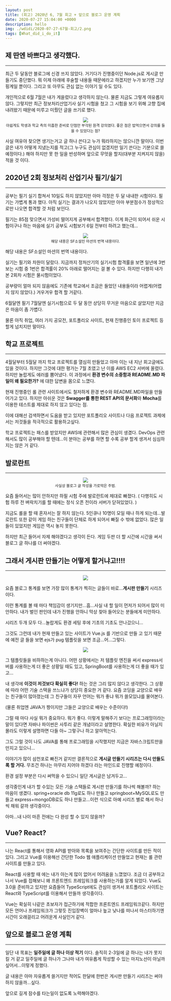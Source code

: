 ```yaml
---
layout: post
title: (회고) 2020년 6, 7월 회고 + 앞으로 블로그 운영 계획
date: 2020-07-27 15:04:00 +0000
description: hello
img: ./wdidi/2020-07-27-67월-회고/2.png
tags: [What_did_i_do_it]
---
```


## 제 딴엔 바쁘다고 생각했다.

---

최근 두 달동안 블로그에 신경 쓰지 않았다. 거기다가 진행중이던 Node.js로 게시글 만들기도 중단했다. 뭐 이제 아래에 후술할 내용들 때문에라고 하겠지만 누가 보기엔 그냥 핑계일 뿐이다. 그리고 또 아무도 관심 없는 이야기 일 수도 있다.

개인적으로 6월 7월은 내가 게을렀다고 생각하지 않는다. 물론 지금도 그렇게 여유롭지 않다. 그렇지만 최근 정보처리산업기사 실기 시험을 쳤고 그 시험을 보기 위해 고향 집에 내려왔기 때문에 미루고 미뤘던 글을 쓰기로 했다.

<center><img src="/assets/img/wdidi/2020-07-27-67월-회고/1.png"></center>
<center><small>아쉽게도 학생과 학교 측의 미흡한 준비로 단점만 부각된 원격 강의였다. 좋은 점은 밥먹으면서 강의를 들을 수 있었다는 점?</small></center>

사실 여유야 찾으면 생기는거고 글 하나 쓴다고 누가 뭐라하지는 않으니깐 말이다. 이번 글은 내가 어떻게 지냈는지를 적고(그 누구도 관심이 없겠지만 일기 쓴다는 기분으로 쓸 예정이다.) 해야 하지만 못 한 일을 반성하며 앞으로 무엇을 할지(대부분 지켜지지 않을) 적을 것 이다.

## 2020년 2회 정보처리 산업기사 필기/실기

---

공부는 필기 실기 합쳐서 10일도 하지 않았지만 아마 걱정은 두 달 내내한 시험이다. 필기는 가볍게 통과 했다. 아직 실기는 결과가 나오지 않았지만 아마 부분점수가 정상적으로만 나오면 합격할 것 처럼 보인다.

필기는 85점 맞으면서 가성비 떨어지게 공부해서 합격했다. 이게 화근이 되어서 쉬운 시험이구나 하는 마음에 실기 공부도 시험보기 6일 전부터 하려고 했는데...

<center><img src="/assets/img/wdidi/2020-07-27-67월-회고/2.png"></center>
<center><small>해당 내용은 SF소설인 마션의 번역 내용이다.</small></center>

해당 내용은 SF소설인 마션의 번역 내용이다.

실기는 필기와 차원이 달랐다. 지금까지 정처산기의 실기시험 합격률을 보면 일년에 3번 보는 시험 중 1번은 합격률이 20% 아래로 떨어지는 걸 볼 수 있다. 하지만 다행히 내가 본 2회차 시험은 물시험이었다.

공부량이 얼마 되지 않음에도 기존에 학교에서 조금은 들었던 내용들이라 어렵게(어렵지 않지 않았다.) 겨우겨우 합격 할 거같다.

6월달엔 필기 7월달엔 실기시험으로 두 달 동안 상당히 무거운 마음으로 살았지만 지금은 마음이 좀 가볍다.

물론 아직 취업, 여러 가지 공모전, 포트폴리오 사이트, 현재 진행중인 토이 프로젝트 등 할게 넘치지만 말이다.

## 학교 프로젝트

---

4월달부터 5월달 까지 학교 프로젝트를 열심히 만들었고 아마 이는 내 지난 회고글에도 있을 것이다. 하지만 그것에 대한 평가는 7월 초였고 난 이를 AWS EC2 서버에 올렸다. 하지만 놀랍게도 에러를 뿜어냈다. 이 과정에서 **환경 변수의 소중함과 README.MD 파일이 왜 필요한가?** 에 대한 답변을 몸으로 느꼈다.

현재 진행중인 롤 관련 사이트에서도 철저하게 환경 변수와 README.MD파일을 만들어가고 있다. 하지만 아쉬운 것은 **Swagger를 통한 REST API의 문서화**와 **Mocha**를 이용한 테스트를 제대로 하지 않고 있다는 점.

이에 대해선 검색하면서 도움을 받고 있지만 포트폴리오 사이트나 다음 프로젝트 과제에서는 저것들을 적극적으로 활용하고싶다.

학교 프로젝트는 패스를 받았지만 AWS에 관련해서 많은 관심이 생겼다. DevOps 관련해서도 많이 공부해야 할 텐데...이 분야는 공부를 하면 할 수록 공부 할게 생겨서 심심하지는 않은 거 같다.

## 발로란트

---

<center><img src="/assets/img/wdidi/2020-07-27-67월-회고/3.png"></center>
<center><small>사실상 블로그 글 작성을 가로막은 주범.</small></center>

요즘 들어서는 많이 안하지만 하필 시험 주에 발로란트에 제대로 빠졌다. ( 다행히도 시험 하루 전 벼락치기를 할 때에는 정식 오픈 전이라 서버가 닫혀있었다. )

지금도 롤을 할 때 혼자서는 잘 하지 않는다. 5인큐나 10명이 모일 때나 하게 되는데...발로란트 또한 같이 게임 하는 친구들이 단체로 하게 되어서 빠질 수 밖에 없었다. 많은 일들이 있었지만 게임은 역시 놓지 못한다.

하지만 최근 들어서 자제 해야겠다고 생각이 든다. 게임 두판 더 할 시간에 시간을 써서 블로그 글 하나를 더 써야겠다.

<center>
<ins class="kakao_ad_area" style="display:none; margin-top: 15px;" 
 data-ad-unit    = "DAN-1iykkck0nlqnp" 
 data-ad-width   = "250" 
 data-ad-height  = "250"></ins> 
<script type="text/javascript" src="//t1.daumcdn.net/kas/static/ba.min.js" async></script>
</center>

## 그래서 게시판 만들기는 어떻게 할거냐고!!!!

---

<center><img src="/assets/img/wdidi/2020-07-27-67월-회고/4.png"></center>

요즘 블로그 통계를 보면 가장 많이 통계가 찍히는 글들이 바로...**게시판 만들기** 시리즈 이다.

이런 통계를 볼 때 마다 책임감이 생기지만...흠...사실 내 할 일이 먼저가 되어서 많이 미안하다. 내가 벌인 판인데 내가 진행을 안하니 막상 찾아 들어오는 분들에게 미안하다.

시리즈 두개 모두 다...놀랍게도 환경 세팅 후에 기초의 기초도 안나갔으니...

그것도 그런데 내가 현재 만들고 있는 사이트가 Vue.js 를 기반으로 만들 고 있기 때문에 예전 글 들을 보면 ejs가 pug 템플릿을 보면 조금...어...그렇다.

<center><img src="/assets/img/wdidi/2020-07-27-67월-회고/5.png"></center>

그 템플릿들을 비하하는게 아니다. 어떤 상황에서는 저 템플릿 엔진을 써서 express서버를 사용하는게 더 좋은 상황일 때도 있고, SpringBoot를 사용하는게 더 좋을 때가 있고...

내 생각에 **이것이 저것보다 확실히 좋다!** 하는 것은 그리 많지 않다고 생각한다. 그 상황에 따라 어떤 기술 스택을 쓰느냐가 상당히 중요한 거 같다. 요즘 코딩을 교양으로 배우는 친구들이 많아졌는데 그 친구들이 자꾸 언어는 뭐가 좋냐 뭐가 쓸모있냐를 물어본다.

(물론 취업엔 JAVA가 짱이지만 그들은 교양으로 배우는 수준이다!)

그럴 때 마다 사실 뭐가 중요하다. 뭐가 좋다. 이렇게 말해주기 보다는 프로그래밍이라는 말이 있다면 자바나 파이썬은 사투리 같은 개념이라고 설명한다. 확실한 비유가 아닐지 몰라도 이렇게 설명하면 다들 아~ 그렇구나 하고 알아먹는다.

그도 그럴 것이 나도 JAVA를 통해 프로그래밍을 시작했지만 지금은 자바스크립트만을 만지고 있으니...

이야기가 많이 삼천포로 빠진거 같지만 결론적으로 **게시글 만들기 시리즈는 다시 만들도록 할 거다.** 무조건 하나는 마무리 지어야 하겠다 라는 마인드로 진행할 예정이다.

환경 설정 부분은 다시 써먹을 수 있으니 일단 게시글은 남겨두고...

생각중인게 내가 할 수있는 모든 기술 스택들로 게시판 만들기를 하나씩 해볼까? 하는 마음이 생겼다. spring+oracle db 11g로도 하나 만들고 springboot+MySQL로도 만들고 express+mongoDB로도 하나 만들고...이런 식으로 아예 시리즈 별로 해서 하나씩 채워 갈까 생각중이다.

아마...내 나이 마흔 전에는 다 완성 할 수 있지 않을까?

## Vue? React?

---

나는 React를 통해서 영화 API를 받아와 목록을 보여주는 간단한 사이트를 만든 적이 있다. 그리고 Vue를 이용해선 간단한 Todo 웹 애플리케이션 만들었고 현재는 롤 관련 사이트를 만들고 있다.

React를 사용할 때 에는 내가 아는게 많이 없어서 어려움을 느꼈었다. 조금 더 공부하고 나서 Vue를 접해보니 왜 프론트엔드 프레임워크를 사용하는가를 알게 되었다. Vue도 3.0을 준비하고 있지만 요즘들어 TypeScript에도 관심이 생겨서 포트폴리오 사이트는 React와 TypeScript를 이용해서 만들까 생각중이다.

Vue는 확실히 나같은 초보자가 접근하기에 적합한 프론트엔드 프레임워크같다. 하지만 모든 언어나 프레임워크가 그렇듯 진입장벽이 얼마나 높고 낮나를 떠나서 마스터하기엔 시간이 오래걸리고 어려운게 사실인거 같다.

## 앞으로 블로그 운영 계획

---

일단 내 목표는 **일주일에 글 하나 이상 적기** 이다. 솔직히 2-3일에 글 하나는 내가 못지킬 거 같고 일주일에 글 하나가 그나마 내가 여유롭게 작성할 수 있는 마지노선이 아닐까 싶어서...이렇게 정했다.

글 내용은 아마 자유롭게 쓸거지만 적어도 한달에 한번은 게시판 만들기 시리즈는 써야 하지 않을까...싶다.

앞으로 길게 잠수를 타는일이 없도록 노력해야겠다.

